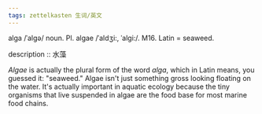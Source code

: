 ```yaml
---
tags: zettelkasten 生词/英文 
---
```

alga /ˈalgə/ noun. Pl. algae /ˈaldʒi:, ˈalgi:/. M16.
Latin = seaweed.

description :: 水藻

_Algae_ is actually the plural form of the word _alga_, which in Latin means, you guessed it: "seaweed." Algae isn't just something gross looking floating on the water. It's actually important in aquatic ecology because the tiny organisms that live suspended in algae are the food base for most marine food chains.
